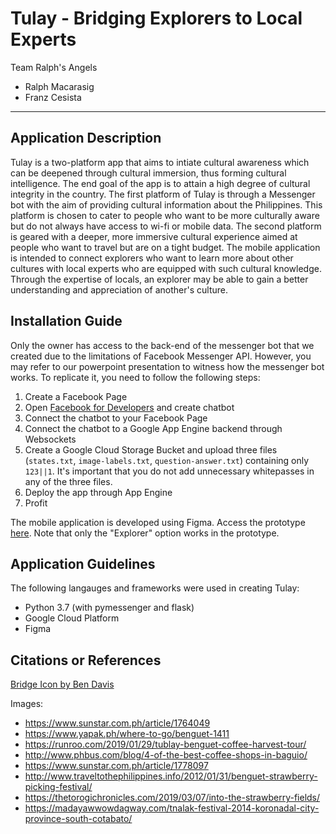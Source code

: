 # Tulay - Bridging Explorers to Local Experts
Team Ralph's Angels
- Ralph Macarasig
- Franz Cesista
---

## Application Description
Tulay is a two-platform app that aims to intiate cultural awareness which can be deepened through cultural immersion, thus forming cultural intelligence. The end goal of the app is to attain a high degree of cultural integrity in the country. The first platform of Tulay is through a Messenger bot with the aim of providing cultural information about the Philippines. This platform is chosen to cater to people who want to be more culturally aware but do not always have access to wi-fi or mobile data. The second platform is geared with a deeper, more immersive cultural experience aimed at people who want to travel but are on a tight budget. The mobile application is intended to connect explorers who want to learn more about other cultures with local experts who are equipped with such cultural knowledge. Through the expertise of locals, an explorer may be able to gain a better understanding and appreciation of another's culture.

## Installation Guide
Only the owner has access to the back-end of the messenger bot that we created due to the limitations of Facebook Messenger API. However, you may refer to our powerpoint presentation to witness how the messenger bot works. To replicate it, you need to follow the following steps:
1. Create a Facebook Page
2. Open [Facebook for Developers](https://developers.facebook.com/) and create chatbot
3. Connect the chatbot to your Facebook Page
4. Connect the chatbot to a Google App Engine backend through Websockets
5. Create a Google Cloud Storage Bucket and upload three files (`states.txt`, `image-labels.txt`, `question-answer.txt`) containing only `123||1`. It's important that you do not add unnecessary whitepasses in any of the three files.
6. Deploy the app through App Engine
7. Profit

The mobile application is developed using Figma. Access the prototype [here](https://www.figma.com/proto/47UGOufBkCJ16NK3fjSiDz/Tulay?node-id=20%3A2&scaling=scale-down). Note that only the "Explorer" option works in the prototype.

## Application Guidelines
The following langauges and frameworks were used in creating Tulay:
- Python 3.7 (with pymessenger and flask)
- Google Cloud Platform
- Figma

## Citations or References
[Bridge Icon by Ben Davis](https://thenounproject.com/search/?q=bridge&i=903064)

Images:

- https://www.sunstar.com.ph/article/1764049
- https://www.yapak.ph/where-to-go/benguet-1411
- https://runroo.com/2019/01/29/tublay-benguet-coffee-harvest-tour/
- http://www.phbus.com/blog/4-of-the-best-coffee-shops-in-baguio/
- https://www.sunstar.com.ph/article/1778097
- http://www.traveltothephilippines.info/2012/01/31/benguet-strawberry-picking-festival/
- https://thetorogichronicles.com/2019/03/07/into-the-strawberry-fields/
- https://madayawwowdagway.com/tnalak-festival-2014-koronadal-city-province-south-cotabato/
